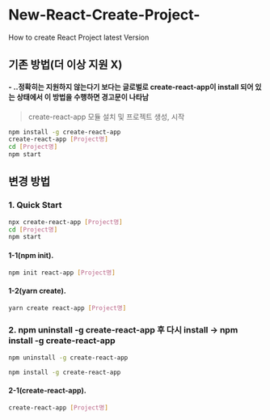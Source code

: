 # New-React-Create-Project-
How to create React Project latest Version

## 기존 방법(더 이상 지원 X) 
####  - ..정확히는 지원하지 않는다기 보다는 글로벌로 create-react-app이 install 되어 있는 상태에서 이 방법을 수행하면 경고문이 나타남
> create-react-app 모듈 설치 및 프로젝트 생성, 시작
```bash
npm install -g create-react-app
create-react-app [Project명]
cd [Project명]
npm start
```
## 변경 방법
### 1. Quick Start
```bash
npx create-react-app [Project명]
cd [Project명]
npm start
```

#### 1-1(npm init).
```bash
npm init react-app [Project명]
```

#### 1-2(yarn create).
```bash
yarn create react-app [Project명]
```
### 2. npm uninstall -g create-react-app 후 다시 install -> npm install -g create-react-app
```bash
npm uninstall -g create-react-app

npm install -g create-react-app
```

#### 2-1(create-react-app).
```bash
create-react-app [Project명]
```
